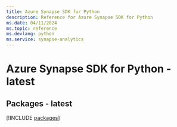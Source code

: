```yaml
---
title: Azure Synapse SDK for Python
description: Reference for Azure Synapse SDK for Python
ms.date: 04/11/2024
ms.topic: reference
ms.devlang: python
ms.service: synapse-analytics
---
```

# Azure Synapse SDK for Python - latest
## Packages - latest
[!INCLUDE [packages](synapse-index.md)]